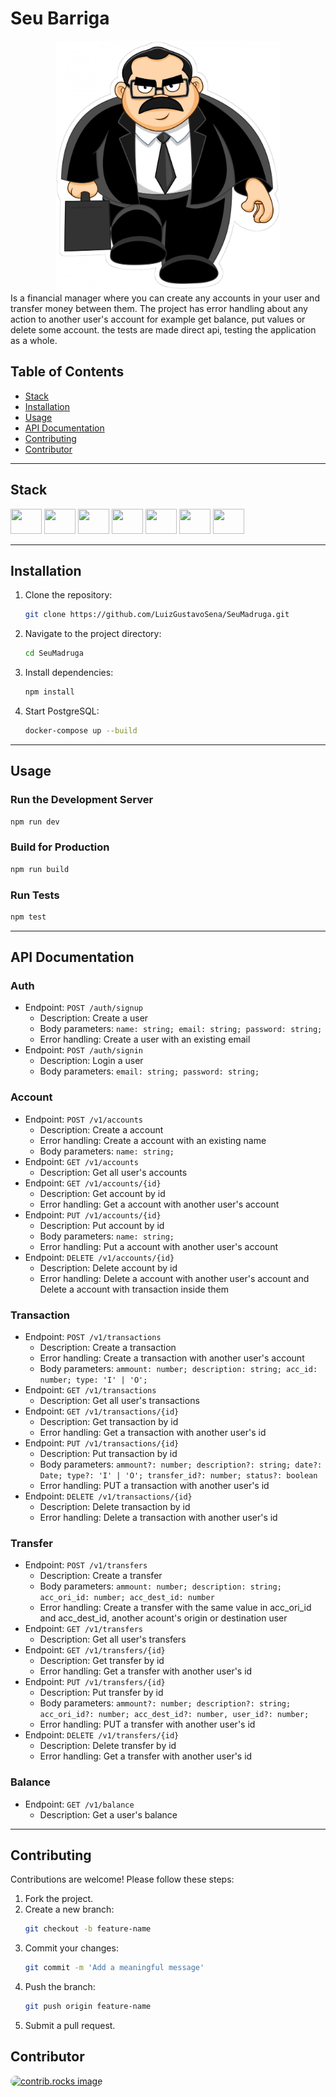 # Seu Barriga

<div align="center">
<img height="400" src="assets/seubarriga.jpg" />
</div>
Is a financial manager where you can create any accounts in your user and transfer money between them. The project has error handling about any action to another user's account for example get balance, put values or delete some account. the tests are made direct api, testing the application as a whole.

## Table of Contents

- [Stack](#Stack)
- [Installation](#installation)
- [Usage](#usage)
- [API Documentation](#api-documentation)
- [Contributing](#contributing)
- [Contributor](#contributor)

---

## Stack
<div style="display: inline_block">
    <img height="40" width="50" src="https://cdn.jsdelivr.net/gh/devicons/devicon@latest/icons/typescript/typescript-original.svg" />
    <img height="40" width="50" src="https://cdn.jsdelivr.net/gh/devicons/devicon@latest/icons/nodejs/nodejs-original.svg" />
    <img height="40" width="50" src="https://cdn.jsdelivr.net/gh/devicons/devicon@latest/icons/express/express-original.svg" />
    <img height="40" width="50" src="https://cdn.jsdelivr.net/gh/devicons/devicon@latest/icons/postgresql/postgresql-original.svg" />
    <img height="40" width="50"src="https://cdn.jsdelivr.net/gh/devicons/devicon@latest/icons/knexjs/knexjs-original.svg" />
    <img height="40" width="50" src="https://cdn.jsdelivr.net/gh/devicons/devicon@latest/icons/jest/jest-plain.svg" />
    <img height="40" width="50" src="https://cdn.jsdelivr.net/gh/devicons/devicon@latest/icons/docker/docker-original.svg" />
</div>

---

## Installation

1. Clone the repository:
   ```bash
   git clone https://github.com/LuizGustavoSena/SeuMadruga.git
   ```
2. Navigate to the project directory:
   ```bash
   cd SeuMadruga
   ```
3. Install dependencies:
   ```bash
   npm install
   ```
4. Start PostgreSQL:
   ```bash
   docker-compose up --build
   ```

---

## Usage

### Run the Development Server
```bash
npm run dev
```

### Build for Production
```bash
npm run build
```

### Run Tests
```bash
npm test
```

---

## API Documentation

### Auth
- Endpoint: `POST /auth/signup`
  - Description: Create a user
  - Body parameters: `name: string; email: string; password: string;`
  - Error handling: Create a user with an existing email
- Endpoint: `POST /auth/signin`
  - Description: Login a user
  - Body parameters: `email: string; password: string;`
### Account
- Endpoint: `POST /v1/accounts`
  - Description: Create a account
  - Error handling: Create a account with an existing name
  - Body parameters: `name: string;`
- Endpoint: `GET /v1/accounts`
  - Description: Get all user's accounts 
- Endpoint: `GET /v1/accounts/{id}`
  - Description: Get account by id
  - Error handling: Get a account with another user's account
- Endpoint: `PUT /v1/accounts/{id}`
  - Description: Put account by id
  - Body parameters: `name: string;`
  - Error handling: Put a account with another user's account
- Endpoint: `DELETE /v1/accounts/{id}`
  - Description: Delete account by id
  - Error handling: Delete a account with another user's account and Delete a account with transaction inside them
### Transaction
- Endpoint: `POST /v1/transactions`
  - Description: Create a transaction
  - Error handling: Create a transaction with another user's account
  - Body parameters: `ammount: number; description: string; acc_id: number; type: 'I' | 'O';`
- Endpoint: `GET /v1/transactions`
  - Description: Get all user's transactions
- Endpoint: `GET /v1/transactions/{id}`
  - Description: Get transaction by id
  - Error handling: Get a transaction with another user's id
- Endpoint: `PUT /v1/transactions/{id}`
  - Description: Put transaction by id
  - Body parameters: `ammount?: number; description?: string; date?: Date; type?: 'I' | 'O'; transfer_id?: number; status?: boolean`
  - Error handling: PUT a transaction with another user's id
- Endpoint: `DELETE /v1/transactions/{id}`
  - Description: Delete transaction by id
  - Error handling: Delete a transaction with another user's id
### Transfer
- Endpoint: `POST /v1/transfers`
  - Description: Create a transfer
  - Body parameters: `ammount: number; description: string; acc_ori_id: number; acc_dest_id: number`
  - Error handling: Create a transfer with the same value in acc_ori_id and acc_dest_id, another acount's origin or destination user
- Endpoint: `GET /v1/transfers`
  - Description: Get all user's transfers
- Endpoint: `GET /v1/transfers/{id}`
  - Description: Get transfer by id
  - Error handling: Get a transfer with another user's id
- Endpoint: `PUT /v1/transfers/{id}`
  - Description: Put transfer by id
  - Body parameters: `ammount?: number; description?: string; acc_ori_id?: number; acc_dest_id?: number, user_id?: number;`
  - Error handling: PUT a transfer with another user's id
- Endpoint: `DELETE /v1/transfers/{id}`
  - Description: Delete transfer by id
  - Error handling: Get a transfer with another user's id
### Balance
- Endpoint: `GET /v1/balance`
  - Description: Get a user's balance

---

## Contributing

Contributions are welcome! Please follow these steps:
1. Fork the project.
2. Create a new branch:
   ```bash
   git checkout -b feature-name
   ```
3. Commit your changes:
   ```bash
   git commit -m 'Add a meaningful message'
   ```
4. Push the branch:
   ```bash
   git push origin feature-name
   ```
5. Submit a pull request.

## Contributor

<a href="https://github.com/LuizGustavoSena/SeuMadruga/graphs/contributors">
  <img height="60" width="60" style="border-radius: 50px" src="https://avatars.githubusercontent.com/u/69394005?v=4" alt="contrib.rocks image" />
</a>